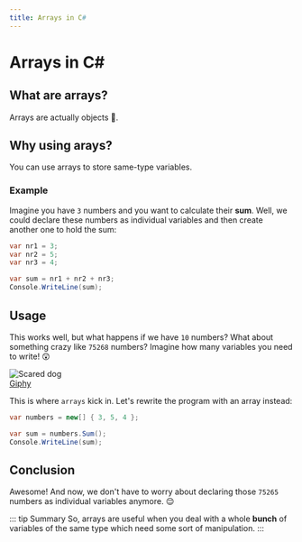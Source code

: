```yaml
---
title: Arrays in C#
---
```

# Arrays in C#

## What are arrays?
Arrays are actually objects :thinking:.


## Why using arays?
You can use arrays to store same-type variables.


### Example

Imagine you have `3` numbers and you want to calculate their **sum**. Well, we could declare these numbers as individual variables and then create another one to hold the sum:

``` csharp
var nr1 = 3;
var nr2 = 5;
var nr3 = 4;

var sum = nr1 + nr2 + nr3;
Console.WriteLine(sum);
```

## Usage

This works well, but what happens if we have `10` numbers? What about something crazy like `75268` numbers?
Imagine how many variables you need to write! :astonished:

![Scared dog](https://media.giphy.com/media/51Uiuy5QBZNkoF3b2Z/giphy-downsized-large.gif)
<br>
[Giphy](https://giphy.com/gifs/mrw-boy-51Uiuy5QBZNkoF3b2Z)

This is where `arrays` kick in. Let's rewrite the program with an array instead:

``` csharp
var numbers = new[] { 3, 5, 4 };

var sum = numbers.Sum();
Console.WriteLine(sum);
```

## Conclusion

Awesome! And now, we don't have to worry about declaring those `75265` numbers as individual variables anymore. :relieved:

::: tip Summary
So, arrays are useful when you deal with a whole **bunch** of variables of the same type which need some sort of manipulation.
:::
